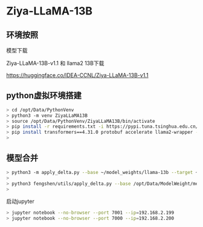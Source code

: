 
# Ziya-LLaMA-13B

## 环境按照

模型下载

Ziya-LLaMA-13B-v1.1 和 llama2 13B下载

https://huggingface.co/IDEA-CCNL/Ziya-LLaMA-13B-v1.1

## python虚拟环境搭建

```bash
> cd /opt/Data/PythonVenv
> python3 -m venv ZiyaLLaMA13B
> source /opt/Data/PythonVenv/ZiyaLLaMA13B/bin/activate
> pip install -r requirements.txt -i https://pypi.tuna.tsinghua.edu.cn/simple
> pip install transformers==4.31.0 protobuf accelerate llama2-wrapper -i https://pypi.tuna.tsinghua.edu.cn/simple
> 
```

## 模型合并

```bash
> python3 -m apply_delta.py --base ~/model_weights/llama-13b --target ~/model_weights/Ziya-LLaMA-13B --delta ~/model_weights/Ziya-LLaMA-13B-v1
>
> python3 fengshen/utils/apply_delta.py --base /opt/Data/ModelWeight/meta/llama1.hf/llama1-13b-hf --target /opt/Data/ModelWeight/IDEA-CCNL/Ziya-LLaMA-13B --delta /opt/Data/ModelWeight/IDEA-CCNL/Ziya-LLaMA-13B-v1
>
```

启动jupyter
```bash
> jupyter notebook --no-browser --port 7001 --ip=192.168.2.199
> jupyter notebook --no-browser --port 7000 --ip=192.168.2.200
```
